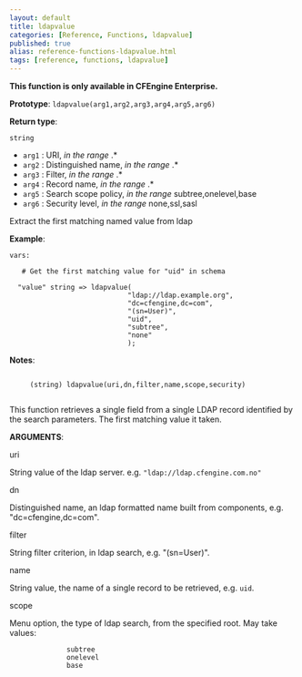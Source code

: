 ```yaml
---
layout: default
title: ldapvalue
categories: [Reference, Functions, ldapvalue]
published: true
alias: reference-functions-ldapvalue.html
tags: [reference, functions, ldapvalue]
---
```


**This function is only available in CFEngine Enterprise.**

**Prototype**: `ldapvalue(arg1,arg2,arg3,arg4,arg5,arg6)`

**Return type**:

`string`

* `arg1` : URI, *in the range* .\*
* `arg2` : Distinguished name, *in the range* .\*
* `arg3` : Filter, *in the range* .\*
* `arg4` : Record name, *in the range* .\*
* `arg5` : Search scope policy, *in the range* subtree,onelevel,base   
* `arg6` : Security level, *in the range* none,ssl,sasl   

Extract the first matching named value from ldap

**Example**:

```cf3
vars:

   # Get the first matching value for "uid" in schema

  "value" string => ldapvalue(
                             "ldap://ldap.example.org", 
                             "dc=cfengine,dc=com",
                             "(sn=User)",
                             "uid",
                             "subtree",
                             "none"
                             );
```

**Notes**:
```cf3
     
     (string) ldapvalue(uri,dn,filter,name,scope,security)
     
```

This function retrieves a single field from a single LDAP record
identified by the search parameters. The first matching value it taken.

**ARGUMENTS**:

uri

String value of the ldap server. e.g. `"ldap://ldap.cfengine.com.no"`   

dn

Distinguished name, an ldap formatted name built from components, e.g.
"dc=cfengine,dc=com".   

filter

String filter criterion, in ldap search, e.g. "(sn=User)".   

name

String value, the name of a single record to be retrieved, e.g. `uid`.

scope

Menu option, the type of ldap search, from the specified root. May take
values:

```cf3
              subtree
              onelevel
              base
```
